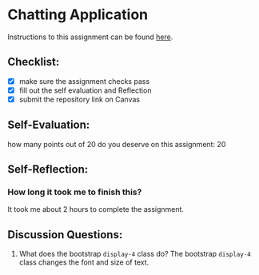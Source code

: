 Chatting Application
=====================
Instructions to this assignment can be found [here](https://it3049c.github.io/coursework/labs/chatting-app).

## Checklist:
- [x] make sure the assignment checks pass
- [x] fill out the self evaluation and Reflection
- [x] submit the repository link on Canvas

## Self-Evaluation:

how many points out of 20 do you deserve on this assignment: 20

## Self-Reflection:
<!-- Write your self-reflection under this line -->

### How long it took me to finish this?
It took me about 2 hours to complete the assignment.

## Discussion Questions:
1. What does the bootstrap `display-4` class do?
The bootstrap `display-4` class changes the font and size of text.
